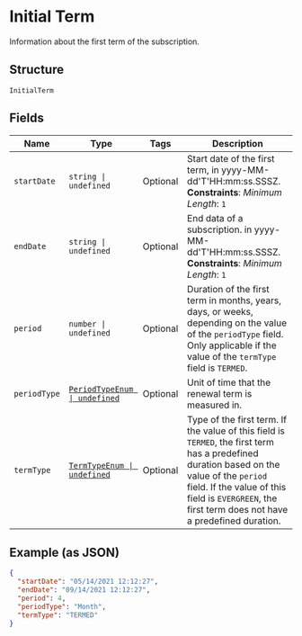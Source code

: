 
# Initial Term

Information about the first term of the subscription.

## Structure

`InitialTerm`

## Fields

| Name | Type | Tags | Description |
|  --- | --- | --- | --- |
| `startDate` | `string \| undefined` | Optional | Start date of the first term, in yyyy-MM-dd'T'HH:mm:ss.SSSZ.<br>**Constraints**: *Minimum Length*: `1` |
| `endDate` | `string \| undefined` | Optional | End data of a subscription. in yyyy-MM-dd'T'HH:mm:ss.SSSZ.<br>**Constraints**: *Minimum Length*: `1` |
| `period` | `number \| undefined` | Optional | Duration of the first term in months, years, days, or weeks, depending on the value of the `periodType` field. Only applicable if the value of the `termType` field is `TERMED`. |
| `periodType` | [`PeriodTypeEnum \| undefined`](../../doc/models/period-type-enum.md) | Optional | Unit of time that the renewal term is measured in. |
| `termType` | [`TermTypeEnum \| undefined`](../../doc/models/term-type-enum.md) | Optional | Type of the first term. If the value of this field is `TERMED`, the first term has a predefined duration based on the value of the `period` field. If the value of this field is `EVERGREEN`, the first term does not have a predefined duration. |

## Example (as JSON)

```json
{
  "startDate": "05/14/2021 12:12:27",
  "endDate": "09/14/2021 12:12:27",
  "period": 4,
  "periodType": "Month",
  "termType": "TERMED"
}
```


